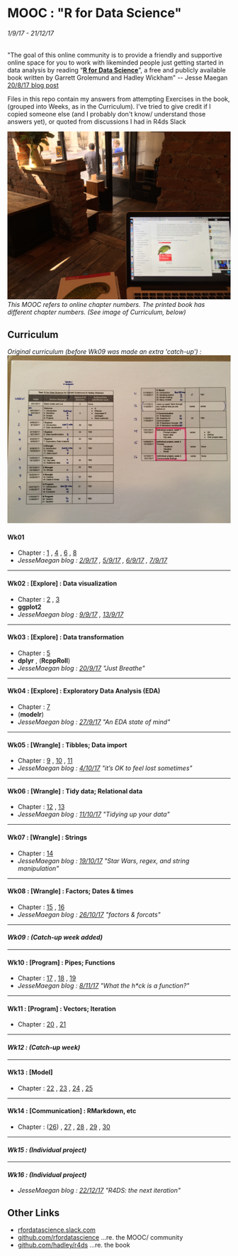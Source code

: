 # MOOC : "R for Data Science"
###### 1/9/17 - 21/12/17

"The goal of this online community is to provide a friendly and supportive online space for you to work with likeminded people just getting started in data analysis by reading “[**R for Data Science**](http://r4ds.had.co.nz/)”, a free and publicly available book written by Garrett Grolemund and Hadley Wickham" -- Jesse Maegan [20/8/17 blog post](https://medium.com/@kierisi/join-the-r-for-data-science-online-learning-community-842527222ab3)

Files in this repo contain my answers from attempting Exercises in the book, (grouped into Weeks, as in the Curriculum). I've tried to give credit if I copied someone else (and I probably don't know/ understand those answers yet), or quoted from discussions I had in R4ds Slack

![getting started](getting-started_0917.jpg)
_This MOOC refers to online chapter numbers. The printed book has different chapter numbers. (See image of Curriculum, below)_


## Curriculum

_Original curriculum (before Wk09 was made an extra 'catch-up') :_
![original curriculum](curriculum_0917.jpg)

#### Wk01
* Chapter : [1](http://r4ds.had.co.nz/introduction.html) , [4](http://r4ds.had.co.nz/workflow-basics.html) , [6](http://r4ds.had.co.nz/workflow-scripts.html) , [8](http://r4ds.had.co.nz/workflow-projects.html)
* _JesseMaegan blog : [2/9/17](https://medium.com/@kierisi/r4ds-onboarding-reflections-22b71878821f) , [5/9/17](https://medium.com/@kierisi/r4ds-learning-to-learn-b22ffa7419f8) , [6/9/17](https://medium.com/@kierisi/r4ds-week-1-dont-panic-e9e290062806) , [7/9/17](https://medium.com/@kierisi/r4ds-week-1-reflection-fbdbc336adc)_

---

#### Wk02 : [Explore] : Data visualization
* Chapter : [2](http://r4ds.had.co.nz/explore-intro.html) , [3](http://r4ds.had.co.nz/data-visualisation.html)
* **ggplot2**
* _JesseMaegan blog : [9/9/17](https://medium.com/@kierisi/r4ds-week-2-data-visualization-vocabulary-fc8fa4d20d2d) , [13/9/17](https://medium.com/@kierisi/r4ds-week-2-its-not-too-late-1f1ca71cfc79)_

---

#### Wk03 : [Explore] : Data transformation
* Chapter : [5](http://r4ds.had.co.nz/transform.html)
* **dplyr** , (**RcppRoll**)
* _JesseMaegan blog : [20/9/17](https://medium.com/@kierisi/r4ds-week-3-just-breathe-c07813617b61) "Just Breathe"_

---

#### Wk04 : [Explore] : Exploratory Data Analysis (EDA)
* Chapter : [7](http://r4ds.had.co.nz/exploratory-data-analysis.html)
* (**modelr**)
* _JesseMaegan blog : [27/9/17](https://medium.com/@kierisi/r4ds-week-4-an-eda-state-of-mind-cf9679499ee4) "An EDA state of mind"_

---

#### Wk05 : [Wrangle] : Tibbles; Data import
* Chapter : [9](http://r4ds.had.co.nz/wrangle-intro.html) , [10](http://r4ds.had.co.nz/tibbles.html) , [11](http://r4ds.had.co.nz/data-import.html)
* _JesseMaegan blog : [4/10/17](https://medium.com/@kierisi/r4ds-week-5-its-ok-to-feel-lost-sometimes-5dc8f20ddd6c) "it’s OK to feel lost sometimes"_

---

#### Wk06 : [Wrangle] : Tidy data; Relational data
* Chapter : [12](http://r4ds.had.co.nz/tidy-data.html) , [13](http://r4ds.had.co.nz/relational-data.html)
* _JesseMaegan blog : [11/10/17](https://medium.com/@kierisi/r4ds-week-6-tidying-up-your-data-d5180ecff860) "Tidying up your data"_

---

#### Wk07 : [Wrangle] : Strings
* Chapter : [14](http://r4ds.had.co.nz/strings.html)
* _JesseMaegan blog : [19/10/17](https://medium.com/@kierisi/r4ds-week-7-star-wars-and-string-manipulation-9ab77ebe8a66) "Star Wars, regex, and string manipulation"_

---

#### Wk08 : [Wrangle] : Factors; Dates & times
* Chapter : [15](http://r4ds.had.co.nz/factors.html) , [16](http://r4ds.had.co.nz/dates-and-times.html)
* _JesseMaegan blog : [26/10/17](https://medium.com/@kierisi/r4ds-week-8-factors-forcats-4b7f27cffd60) "factors & forcats"_

---

#### _Wk09 : (Catch-up week added)_

---

#### Wk10 : [Program] : Pipes; Functions
* Chapter : [17](http://r4ds.had.co.nz/program-intro.html) , [18](http://r4ds.had.co.nz/pipes.html) , [19](http://r4ds.had.co.nz/functions.html)
* _JesseMaegan blog : [8/11/17](https://medium.com/@kierisi/r4ds-week-10-what-the-h-ck-is-a-function-a2eeba19b8f0) "What the h*ck is a function?"_

---

#### Wk11 : [Program] : Vectors; Iteration
* Chapter : [20](http://r4ds.had.co.nz/vectors.html) , [21](http://r4ds.had.co.nz/iteration.html)

---

#### _Wk12 : (Catch-up week)_

---

#### Wk13 : [Model]
* Chapter : [22](http://r4ds.had.co.nz/model-intro.html) , [23](http://r4ds.had.co.nz/model-basics.html) , [24](http://r4ds.had.co.nz/model-building.html) , [25](http://r4ds.had.co.nz/many-models.html)

---

#### Wk14 : [Communication] : RMarkdown, etc
* Chapter : ([26](http://r4ds.had.co.nz/communicate-intro.html)) , [27](http://r4ds.had.co.nz/r-markdown.html) , [28](http://r4ds.had.co.nz/graphics-for-communication.html) , [29](http://r4ds.had.co.nz/r-markdown-formats.html) , [30](http://r4ds.had.co.nz/r-markdown-workflow.html)

---

#### _Wk15 : (Individual project)_

---

#### _Wk16 : (Individual project)_
* _JesseMaegan blog : [22/12/17](https://medium.com/@kierisi/r4ds-the-next-iteration-d51e0a1b0b82) "R4DS: the next iteration"_



## Other Links
* [rfordatascience.slack.com](https://rfordatascience.slack.com/)
* [github.com/rfordatascience](https://github.com/rfordatascience) ...re. the MOOC/ community
* [github.com/hadley/r4ds](https://github.com/hadley/r4ds) ...re. the book